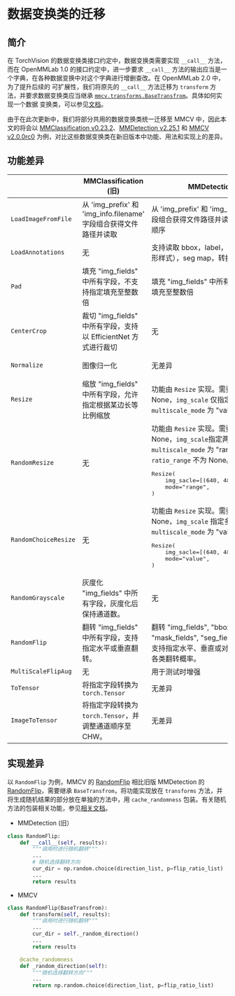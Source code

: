 # 数据变换类的迁移

## 简介

在 TorchVision 的数据变换类接口约定中，数据变换类需要实现 `__call__` 方法，而在 OpenMMLab 1.0 的接口约定中，进一步要求
`__call__` 方法的输出应当是一个字典，在各种数据变换中对这个字典进行增删查改。在 OpenMMLab 2.0 中，为了提升后续的
可扩展性，我们将原先的 `__call__` 方法迁移为 `transform` 方法，并要求数据变换类应当继承
[`mmcv.transforms.BaseTransfrom`](https://mmcv.readthedocs.io/en/dev-2.x/api.html#TODO)。具体如何实现一个数据
变换类，可以参见[文档](../tutorials/data_transform.md)。

由于在此次更新中，我们将部分共用的数据变换类统一迁移至 MMCV 中，因此本文的将会以 [MMClassification v0.23.2](https://github.com/open-mmlab/mmclassification/tree/v0.23.2)、[MMDetection v2.25.1](https://github.com/open-mmlab/mmdetection/tree/v2.25.1) 和 [MMCV v2.0.0rc0](https://github.com/open-mmlab/mmcv/tree/dev-2.x) 为例，对比这些数据变换类在新旧版本中功能、用法和实现上的差异。

## 功能差异

<table class="docutils">
<thead>
  <tr>
    <th></th>
    <th>MMClassification (旧)</th>
    <th>MMDetection (旧)</th>
    <th>MMCV (新)</th>
  </tr>
</thead>
<tbody>
  <tr>
    <td><code>LoadImageFromFile</code></td>
    <td>从 'img_prefix' 和 'img_info.filename' 字段组合获得文件路径并读取</td>
    <td>从 'img_prefix' 和 'img_info.filename' 字段组合获得文件路径并读取，支持指定通道顺序</td>
    <td>从 'img_path' 获得文件路径并读取，支持指定加载失败不报错，支持指定解码后端</td>
  </tr>
  <tr>
    <td><code>LoadAnnotations</code></td>
    <td>无</td>
    <td>支持读取 bbox，label，mask（包括多边形样式），seg map，转换 bbox 坐标系</td>
    <td>支持读取 bbox，label，mask（不包括多边形样式），seg map</td>
  </tr>
  <tr>
    <td><code>Pad</code></td>
    <td>填充 "img_fields" 中所有字段，不支持指定填充至整数倍</td>
    <td>填充 "img_fields" 中所有字段，支持指定填充至整数倍</td>
    <td>填充 "img" 字段，支持指定填充至整数倍</td>
  </tr>
  <tr>
    <td><code>CenterCrop</code></td>
    <td>裁切 "img_fields" 中所有字段，支持以 EfficientNet 方式进行裁切</td>
    <td>无</td>
    <td>裁切 "img" 字段的图像，"gt_bboxes" 字段的 bbox，"gt_seg_map" 字段的分割图，"gt_keypoints" 字段的关键点，支持自动填充裁切边缘</td>
  </tr>
  <tr>
    <td><code>Normalize</code></td>
    <td>图像归一化</td>
    <td>无差异</td>
    <td>无差异，但 MMEngine 推荐在<a href="TODO">数据预处理器</a>中进行归一化</td>
  </tr>
  <tr>
    <td><code>Resize</code></td>
    <td>缩放 "img_fields" 中所有字段，允许指定根据某边长等比例缩放</td>
    <td>功能由 <code>Resize</code> 实现。需要 <code>ratio_range</code> 为 None，<code>img_scale</code> 仅指定一个尺寸，且 <code>multiscale_mode</code> 为 "value" 。</td>
    <td>缩放 "img" 字段的图像，"gt_bboxes" 字段的 bbox，"gt_seg_map" 字段的分割图，"gt_keypoints" 字段的关键点，支持指定缩放比例，支持等比例缩放图像至指定尺寸内</td>
  </tr>
  <tr>
    <td><code>RandomResize</code></td>
    <td>无</td>
    <td>功能由 <code>Resize</code> 实现。需要 <code>ratio_range</code> 为 None，<code>img_scale</code>指定两个尺寸，且 <code>multiscale_mode</code> 为 "range"，或 <code>ratio_range</code> 不为 None。
    <pre>Resize(
    img_sacle=[(640, 480), (960, 720)],
    mode="range",
)</pre>
    </td>
    <td>缩放功能同 <code>Resize</code>，支持从指定尺寸范围或指定比例范围随机采样缩放尺寸。
    <pre>RandomResize(scale=[(640, 480), (960, 720)])</pre>
    </td>
  </tr>
  <tr>
    <td><code>RandomChoiceResize</code></td>
    <td>无</td>
    <td>功能由 <code>Resize</code> 实现。需要 <code>ratio_range</code> 为 None，<code>img_scale</code> 指定多个尺寸，且 <code>multiscale_mode</code> 为 "value"。
    <pre>Resize(
    img_sacle=[(640, 480), (960, 720)],
    mode="value",
)</pre>
    </td>
    <td>缩放功能同 <code>Resize</code>，支持从若干指定尺寸中随机选择缩放尺寸。
    <pre>RandomChoiceResize(scales=[(640, 480), (960, 720)])</pre>
    </td>
  </tr>
  <tr>
    <td><code>RandomGrayscale</code></td>
    <td>灰度化 "img_fields" 中所有字段，灰度化后保持通道数。</td>
    <td>无</td>
    <td>灰度化 "img" 字段，支持指定灰度化权重，支持指定是否在灰度化后保持通道数（默认不保持）。</td>
  </tr>
  <tr>
    <td><code>RandomFlip</code></td>
    <td>翻转 "img_fields" 中所有字段，支持指定水平或垂直翻转。</td>
    <td>翻转 "img_fields", "bbox_fields", "mask_fields", "seg_fields" 中所有字段，支持指定水平、垂直或对角翻转，支持指定各类翻转概率。</td>
    <td>翻转 "img", "gt_bboxes", "gt_seg_map", "gt_keypoints" 字段，支持指定水平、垂直或对角翻转，支持指定各类翻转概率。</td>
  </tr>
  <tr>
    <td><code>MultiScaleFlipAug</code></td>
    <td>无</td>
    <td>用于测试时增强</td>
    <td>TODO</td>
  </tr>
  <tr>
    <td><code>ToTensor</code></td>
    <td>将指定字段转换为 <code>torch.Tensor</code></td>
    <td>无差异</td>
    <td>无差异</td>
  </tr>
  <tr>
    <td><code>ImageToTensor</code></td>
    <td>将指定字段转换为 <code>torch.Tensor</code>，并调整通道顺序至 CHW。</td>
    <td>无差异</td>
    <td>无差异</td>
  </tr>
</tbody>
</table>

## 实现差异

以 `RandomFlip` 为例，MMCV 的 [RandomFlip](https://github.com/open-mmlab/mmcv/blob/5947178e855c23eea6103b1d70e1f8027f7b2ca8/mmcv/transforms/processing.py#L985) 相比旧版 MMDetection 的 [RandomFlip](https://github.com/open-mmlab/mmdetection/blob/3b72b12fe9b14de906d1363982b9fba05e7d47c1/mmdet/datasets/pipelines/transforms.py#L333)，需要继承 `BaseTransfrom`，将功能实现放在 `transforms` 方法，并将生成随机结果的部分放在单独的方法中，用 `cache_randomness` 包装。有关随机方法的包装相关功能，参见[相关文档](TODO)。

- MMDetection (旧）

```python
class RandomFlip:
    def __call__(self, results):
        """调用时进行随机翻转"""
        ...
        # 随机选择翻转方向
        cur_dir = np.random.choice(direction_list, p=flip_ratio_list)
        ...
        return results
```

- MMCV

```python
class RandomFlip(BaseTransfrom):
    def transform(self, results):
        """调用时进行随机翻转"""
        ...
        cur_dir = self._random_direction()
        ...
        return results

    @cache_randomness
    def _random_direction(self):
        """随机选择翻转方向"""
        ...
        return np.random.choice(direction_list, p=flip_ratio_list)
```
